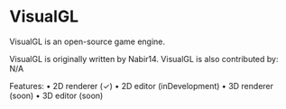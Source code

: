 # VisualGL
VisualGL is an open-source game engine.

VisualGL is originally written by Nabir14.
VisualGL is also contributed by:
N/A

Features:
• 2D renderer (✓)
• 2D editor (inDevelopment)
• 3D renderer (soon)
• 3D editor (soon)
